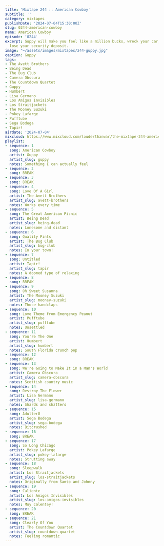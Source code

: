 ```yaml
---
title: 'Mixtape 244 :: American Cowboy'
subtitle: ''
category: mixtapes
publishDate: '2024-07-04T15:30:00Z'
slug: 0244-american-cowboy
name: American Cowboy
episode: '0244'
excerpt: Guppy will make you feel like a million bucks, wreck your car, and make you
  lose your security deposit.
image: "~/assets/images/mixtapes/244-guppy.jpg"
caption: Guppy
tags:
- The Avett Brothers
- Being Dead
- The Bug Club
- Camera Obscura
- The Countdown Quartet
- Guppy
- Humbert
- Lisa Germano
- Los Amigos Invisibles
- Los Straitjackets
- The Mooney Suzuki
- Pokey Lafarge
- Pufftube
- Sega Bodega
- Tapir!
airdate: '2024-07-04'
mixcloud: https://www.mixcloud.com/louderthanwar/the-mixtape-244-american-cowboy-2024-07-04/
playlist:
- sequence: 1
  song: American Cowboy
  artist: Guppy
  artist_slug: guppy
  notes: Something I can actually feel
- sequence: 2
  song: BREAK
- sequence: 3
  song: BREAK
- sequence: 4
  song: Love Of A Girl
  artist: The Avett Brothers
  artist_slug: avett-brothers
  notes: Works every time
- sequence: 5
  song: The Great American Picnic
  artist: Being Dead
  artist_slug: being-dead
  notes: Lonesome and distant
- sequence: 6
  song: Quality Pints
  artist: The Bug Club
  artist_slug: bug-club
  notes: In your town!
- sequence: 7
  song: Untitled
  artist: Tapir!
  artist_slug: tapir
  notes: A doomed type of relaxing
- sequence: 8
  song: BREAK
- sequence: 9
  song: Oh Sweet Susanna
  artist: The Mooney Suzuki
  artist_slug: mooney-suzuki
  notes: Those handclaps
- sequence: 10
  song: Love Theme from Emergency Peanut
  artist: Pufftube
  artist_slug: pufftube
  notes: Unsettled
- sequence: 11
  song: You're The One
  artist: Humbert
  artist_slug: humbert
  notes: South Florida crunch pop
- sequence: 12
  song: BREAK
- sequence: 13
  song: We're Going to Make It in a Man's World
  artist: Camera Obscura
  artist_slug: camera-obscura
  notes: Scottish country music
- sequence: 14
  song: Destroy The Flower
  artist: Lisa Germano
  artist_slug: lisa-germano
  notes: Shards and shatters
- sequence: 15
  song: Adulter8
  artist: Sega Bodega
  artist_slug: sega-bodega
  notes: Bitcrushed
- sequence: 16
  song: BREAK
- sequence: 17
  song: So Long Chicago
  artist: Pokey Lafarge
  artist_slug: pokey-lafarge
  notes: Strutting away
- sequence: 18
  song: Sleepwalk
  artist: Los Straitjackets
  artist_slug: los-straitjackets
  notes: Originally from Santo and Johnny
- sequence: 19
  song: Caliente
  artist: Los Amigos Invisibles
  artist_slug: los-amigos-invisibles
  notes: Muy calentey!
- sequence: 20
  song: BREAK
- sequence: 21
  song: Clearly Of You
  artist: The Countdown Quartet
  artist_slug: countdown-quartet
  notes: Feeling romantic
---
```



